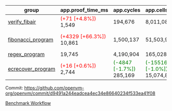 | group | app.proof_time_ms | app.cycles | app.cells_used | leaf.proof_time_ms | leaf.cycles | leaf.cells_used |
| -- | -- | -- | -- | -- | -- | -- |
| [verify_fibair](https://github.com/openvm-org/openvm/blob/benchmark-results/benchmarks-pr/1170/verify_fibair-d9491a244eadcea4ec34e86640234f533ea41f08.md) |<span style='color: red'>(+71 [+4.8%])</span> 1,549 |  194,676 |  8,011,082 |- | - | - |
| [fibonacci_program](https://github.com/openvm-org/openvm/blob/benchmark-results/benchmarks-pr/1170/fibonacci-d9491a244eadcea4ec34e86640234f533ea41f08.md) |<span style='color: red'>(+4329 [+66.3%])</span> 10,861 |  1,500,137 |  51,503,940 |<span style='color: red'>(+11460 [+70.7%])</span> 27,658 | <span style='color: red'>(+161189 [+5.1%])</span> 3,333,878 | <span style='color: red'>(+964592 [+0.7%])</span> 129,826,158 |
| [regex_program](https://github.com/openvm-org/openvm/blob/benchmark-results/benchmarks-pr/1170/regex-d9491a244eadcea4ec34e86640234f533ea41f08.md) | 19,745 |  4,190,904 |  165,028,173 |- | - | - |
| [ecrecover_program](https://github.com/openvm-org/openvm/blob/benchmark-results/benchmarks-pr/1170/ecrecover-d9491a244eadcea4ec34e86640234f533ea41f08.md) |<span style='color: red'>(+16 [+0.6%])</span> 2,744 | <span style='color: green'>(-4847 [-1.7%])</span> 285,169 | <span style='color: green'>(-155162 [-1.0%])</span> 15,074,875 |- | - | - |


Commit: https://github.com/openvm-org/openvm/commit/d9491a244eadcea4ec34e86640234f533ea41f08

[Benchmark Workflow](https://github.com/openvm-org/openvm/actions/runs/12625165984)
